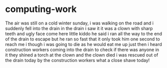 # computing-work
The air was still on a cold winter sunday, i was walking on the road and i suddenly fell into the drain
in the drain i saw it
it was a clown with sharp teeth and ugly face
come here little kiddo he said
i ran all the way to the end of the drain to escape 
but he ran so fast that it only took him one second to reach me
i though i was going to die as he would eat me up
just then i heard construction workers coming into the drain to check if there was anyone in it 
they shined a torch at the clown and the clown died
i was rescued out of the drain today by the construction workers
what a close shave today!

